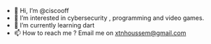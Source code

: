 - 👋 Hi, I’m @ciscooff
- 👀 I’m interested in cybersecurity , programming and video games.
- 🌱 I’m currently learning dart
- 📫 How to reach me ? Email me on xtnhoussem@gmail.com

<!---
ciscooff/ciscooff is a ✨ special ✨ repository because its `README.md` (this file) appears on your GitHub profile.
You can click the Preview link to take a look at your changes.
--->

